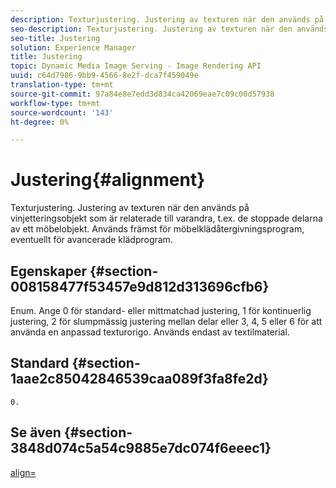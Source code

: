 ```yaml
---
description: Texturjustering. Justering av texturen när den används på vinjetteringsobjekt som är relaterade till varandra, t.ex. de stoppade delarna av ett möbelobjekt. Används främst för möbelklädåtergivningsprogram, eventuellt för avancerade klädprogram.
seo-description: Texturjustering. Justering av texturen när den används på vinjetteringsobjekt som är relaterade till varandra, t.ex. de stoppade delarna av ett möbelobjekt. Används främst för möbelklädåtergivningsprogram, eventuellt för avancerade klädprogram.
seo-title: Justering
solution: Experience Manager
title: Justering
topic: Dynamic Media Image Serving - Image Rendering API
uuid: c64d7986-9bb9-4566-8e2f-dca7f459049e
translation-type: tm+mt
source-git-commit: 97a84e8e7edd3d834ca42069eae7c09c00d57938
workflow-type: tm+mt
source-wordcount: '143'
ht-degree: 0%

---
```



# Justering{#alignment}

Texturjustering. Justering av texturen när den används på vinjetteringsobjekt som är relaterade till varandra, t.ex. de stoppade delarna av ett möbelobjekt. Används främst för möbelklädåtergivningsprogram, eventuellt för avancerade klädprogram.

## Egenskaper {#section-008158477f53457e9d812d313696cfb6}

Enum. Ange 0 för standard- eller mittmatchad justering, 1 för kontinuerlig justering, 2 för slumpmässig justering mellan delar eller 3, 4, 5 eller 6 för att använda en anpassad texturorigo. Används endast av textilmaterial.

## Standard {#section-1aae2c85042846539caa089f3fa8fe2d}

`0.`

## Se även {#section-3848d074c5a54c9885e7dc074f6eeec1}

[align=](../../../../../ir-api/http-protocol/image-rendering-api-ref/c-ir-http-protocol-ref/c-ir-http-protocol-command-reference/r-ir-align.md#reference-4d63baa522ce42f9b15167ba34c5c6a7)
